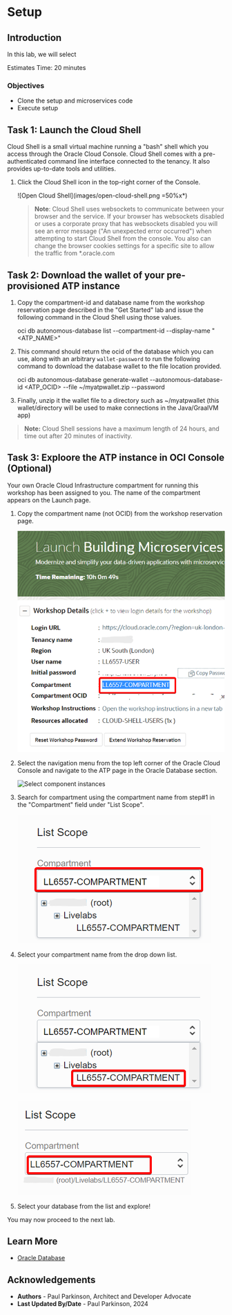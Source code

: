 # Setup

## Introduction

In this lab, we will select

Estimates Time: 20 minutes

### Objectives

* Clone the setup and microservices code
* Execute setup


## Task 1: Launch the Cloud Shell

Cloud Shell is a small virtual machine running a "bash" shell which you access through the Oracle Cloud Console. Cloud Shell comes with a pre-authenticated command line interface connected to the tenancy. It also provides up-to-date tools and utilities.

   1. Click the Cloud Shell icon in the top-right corner of the Console.

      ![Open Cloud Shell](images/open-cloud-shell.png =50%x*)

      >**Note**: Cloud Shell uses websockets to communicate between your browser and the service. If your browser has websockets disabled or uses a corporate proxy that has websockets disabled you will see an error message ("An unexpected error occurred") when attempting to start Cloud Shell from the console. You also can change the browser cookies settings for a specific site to allow the traffic from *.oracle.com

## Task 2: Download the wallet of your pre-provisioned ATP instance 

   1. Copy the compartment-id and database name from the workshop reservation page described in the "Get Started" lab and issue the following command in the Cloud Shell using those values.

      oci db autonomous-database list --compartment-id <your-compartment-ocid> --display-name "<ATP_NAME>"

   2. This command should return the ocid of the database which you can use, along with an arbitrary `wallet-password` to run the following command to download the database wallet to the file location provided.

      oci db autonomous-database generate-wallet --autonomous-database-id <ATP_OCID> --file ~/myatpwallet.zip --password <wallet-password>

   2. Finally, unzip it the wallet file to a directory such as ~/myatpwallet (this wallet/directory will be used to make connections in the Java/GraalVM app)

   > **Note:** Cloud Shell sessions have a maximum length of 24 hours, and time out after 20 minutes of inactivity.


## Task 3: Exploore the ATP instance in OCI Console (Optional)

Your own Oracle Cloud Infrastructure compartment for running this workshop has been assigned to you. The name of the compartment appears on the Launch page.

1. Copy the compartment name (not OCID) from the workshop reservation page.

   ![Copy Comp Name](images/copy-comp-name.png " ")

2. Select the navigation menu from the top left corner of the Oracle Cloud Console and navigate to the ATP page in the Oracle Database section.

   ![Select component instances](images/select-compute-instances.png " ")

3. Search for compartment using the compartment name from step#1 in the "Compartment" field under "List Scope".

   ![Enter component name](images/enter-comp-name.png " ")

4. Select your compartment name from the drop down list.

   ![Enter component name](images/select-comp-name.png " ")

   ![Enter correct component name](images/correct-comp-name.png " ")

5. Select your database from the list and explore!


You may now proceed to the next lab.

## Learn More

* [Oracle Database](https://bit.ly/mswsdatabase)

## Acknowledgements
* **Authors** - Paul Parkinson, Architect and Developer Advocate
* **Last Updated By/Date** - Paul Parkinson, 2024

